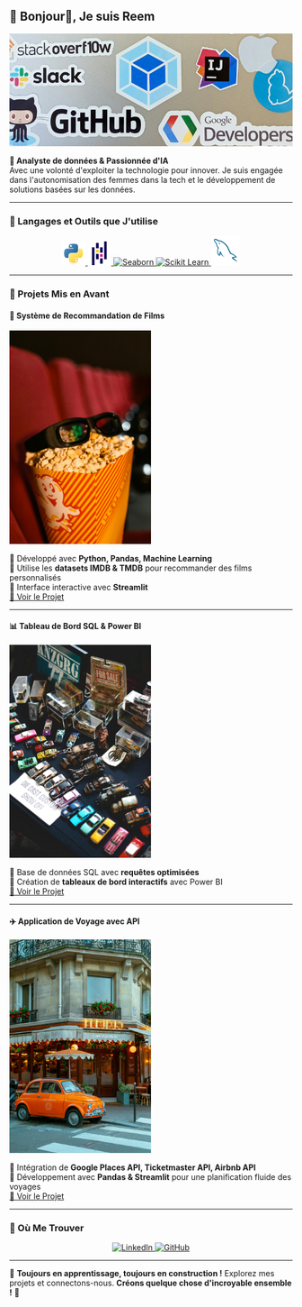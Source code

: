 ## 🚀 Bonjour👋, Je suis Reem

<img src="https://github.com/MimiO91/MimiO91/blob/main/header.png" alt="Header Image" width="100%" height="200px" style="object-fit: cover;" />  

**🔹 Analyste de données & Passionnée d'IA**  
Avec une volonté d'exploiter la technologie pour innover. Je suis engagée dans l'autonomisation des femmes dans la tech et le développement de solutions basées sur les données.

---

### 🚀 Langages et Outils que J'utilise
<p align="center">
  <a target="_blank" href="https://www.python.org">
    <img src="https://raw.githubusercontent.com/devicons/devicon/master/icons/python/python-original.svg" 
         alt="Python" width="42" height="42" />
  </a>
  <a target="_blank" href="https://pandas.pydata.org">
    <img src="https://raw.githubusercontent.com/devicons/devicon/master/icons/pandas/pandas-original.svg" 
         alt="Pandas" width="42" height="42" />
  </a>
  <a target="_blank" href="https://seaborn.pydata.org">
    <img src="https://seaborn.pydata.org/_images/logo-mark-lightbg.svg" 
         alt="Seaborn" width="42" height="42" />
  </a>
  <a target="_blank" href="https://scikit-learn.org">
    <img src="https://upload.wikimedia.org/wikipedia/commons/0/05/Scikit_learn_logo_small.svg" 
         alt="Scikit Learn" width="42" height="42" />
  </a>
  <a target="_blank" href="https://www.mysql.com">
    <img src="https://raw.githubusercontent.com/devicons/devicon/master/icons/mysql/mysql-original.svg" 
         alt="MySQL" width="42" height="42" style="background-color: white; border-radius: 5px; padding: 5px;" />
  </a>
</p>

---

### 📌 Projets Mis en Avant

#### 🎥 **Système de Recommandation de Films**
<img src="https://github.com/MimiO91/MimiO91/blob/main/pexels-tima-miroshnichenko-7991378.jpg" 
     alt="Movie Recommendation System" width="50%" />  

🔹 Développé avec **Python, Pandas, Machine Learning**  
🔹 Utilise les **datasets IMDB & TMDB** pour recommander des films personnalisés  
🔹 Interface interactive avec **Streamlit**  
[🔗 Voir le Projet](#)

---

#### 📊 **Tableau de Bord SQL & Power BI**
<img src="https://github.com/MimiO91/MimiO91/blob/main/pexels-labskiii-12879442.jpg" 
     alt="SQL & Power BI Dashboard" width="50%" />  

🔹 Base de données SQL avec **requêtes optimisées**  
🔹 Création de **tableaux de bord interactifs** avec Power BI  
[🔗 Voir le Projet](#)

---

#### ✈️ **Application de Voyage avec API**
<img src="https://github.com/MimiO91/MimiO91/blob/main/pexels-arcanjosaddi-31052940.jpg" 
     alt="Travel App" width="50%" />  

🔹 Intégration de **Google Places API, Ticketmaster API, Airbnb API**  
🔹 Développement avec **Pandas & Streamlit** pour une planification fluide des voyages  
[🔗 Voir le Projet](#)

---

### 💌 Où Me Trouver
<p align="center">
  <a target="_blank" href="https://www.linkedin.com/in/r-bouqueau">
    <img src="https://img.shields.io/badge/LinkedIn-0A66C2?style=for-the-badge&logo=linkedin&logoColor=white" alt="LinkedIn" />
  </a>
  <a target="_blank" href="https://github.com/MimiO91">
    <img src="https://img.shields.io/badge/GitHub-181717?style=for-the-badge&logo=github&logoColor=white" alt="GitHub" />
  </a>
</p>

---

🚀 **Toujours en apprentissage, toujours en construction !** Explorez mes projets et connectons-nous. **Créons quelque chose d'incroyable ensemble !** 🎯
